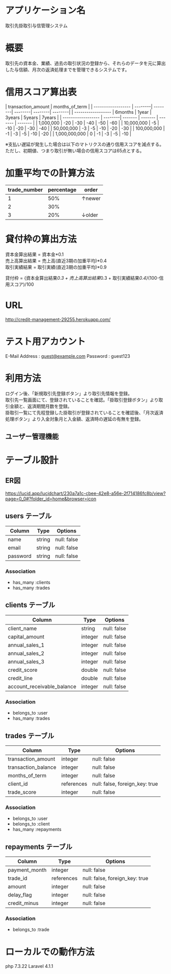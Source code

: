 # アプリケーション名

取引先掛取引与信管理システム

# 概要

取引先の資本金、業績、過去の取引状況の登録から、それらのデータを元に算出した与信額、月次の返済処理までを管理できるシステムです。

# 信用スコア算出表

| transaction_amount | months_of_term                                 |
| ------------------ | --------| --------| --------| --------| --------|
| ------------------ | 6months | 1year   | 3years  | 5years  | 7years  |
| ------------------ | --------| ------- | ------- | ------- | ------- |
| 1,000,000          | -20     | -30     | -40     | -50     | -60     |
| 10,000,000         | -5      | -10     | -20     | -30     | -40     |
| 50,000,000         | -3      | -5      | -10     | -20     | -30     |
| 100,000,000        | -1      | -3      | -5      | -10     | -20     |
| 1,000,000,000      | 0       | -1      | -3      | -5      | -10     |

※支払い遅延が発生した場合は以下のマトリクスの通り信用スコアを減点する。ただし、初期値、つまり取引が無い場合の信用スコアは65点とする。

# 加重平均での計算方法

| trade_number | percentage | order   |
| ------------ | ---------- | ------- |
| 1            | 50%        | ↑newer  |
| 2            | 30%        |         |
| 3            | 20%        | ↓older  |

# 貸付枠の算出方法

資本金算出結果 = 資本金*0.1  
売上高算出結果 = 売上高(直近3期の加重平均)*0.4  
取引実績結果 = 取引実績(直近3期の加重平均)*0.9  

貸付枠 = {資本金算出結果*0.3 + 売上高算出結果*0.3 + 取引実績結果*0.4}*(100-信用スコア)/100

# URL

http://credit-management-29255.herokuapp.com/

# テスト用アカウント

E-Mail Address : guest@example.com 
Password : guest123

# 利用方法

ログイン後、「新規取引先登録ボタン」より取引先情報を登録。  
取引先一覧画面にて、登録されていることを確認。「掛取引登録ボタン」より取引金額と、返済期間月数を登録。    
掛取引一覧にて先程登録した掛取引が登録されていることを確認後、「月次返済処理ボタン」より入金対象月と入金額、返済時の遅延の有無を登録。  

## ユーザー管理機能


# テーブル設計

## ER図

https://lucid.app/lucidchart/230a7a1c-cbee-42e8-a56e-2f714186fc8b/view?page=0_0#?folder_id=home&browser=icon

## users テーブル 

| Column           | Type   | Options     |
| ---------------- | ------ | ----------- |
| name             | string | null: false |
| email            | string | null: false |
| password         | string | null: false |


### Association

- has_many :clients
- has_many :trades

## clients テーブル

| Column                     | Type       | Options     |
| ---------------------------| ---------- | ----------- |
| client_name                | string     | null: false |
| capital_amount             | integer    | null: false |
| annual_sales_1             | integer    | null: false |
| annual_sales_2             | integer    | null: false |
| annual_sales_3             | integer    | null: false |
| credit_score               | double     | null: false |
| credit_line                | double     | null: false |
| account_receivable_balance | integer    | null: false |


### Association

- belongs_to :user
- has_many :trades

## trades テーブル

| Column              | Type       | Options                        |
| ------------------- | ---------- | ------------------------------ |
| transaction_amount  | integer    | null: false                    |
| transaction_balance | integer    | null: false                    |
| months_of_term      | integer    | null: false                    |
| client_id           | references | null: false, foreign_key: true |                    |
| trade_score         | integer    | null: false                    |

### Association

- belongs_to :user
- belongs_to :client
- has_many :repayments

## repayments テーブル

| Column        | Type       | Options                        |
| ------------- | ---------- | ------------------------------ |
| payment_month | integer    | null: false                    |
| trade_id      | references | null: false, foreign_key: true |
| amount        | integer    | null: false                    |
| delay_flag    | integer    | null: false                    |
| credit_minus  | integer    | null: false                    |

### Association

- belongs_to :trade

# ローカルでの動作方法

php 7.3.22
Laravel 4.1.1
